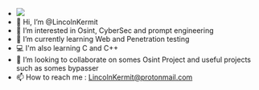 - ![](https://komarev.com/ghpvc/?username=LincolnKermit&color=green)
- 👋 Hi, I’m @LincolnKermit
- 👀 I’m interested in Osint, CyberSec and prompt engineering  
- 🌱 I’m currently learning Web and Penetration testing
- 💻 I'm also learning C and C++
- 💞️ I’m looking to collaborate on somes Osint Project and useful projects such as somes bypasser
- 📫 How to reach me : LincolnKermit@protonmail.com

